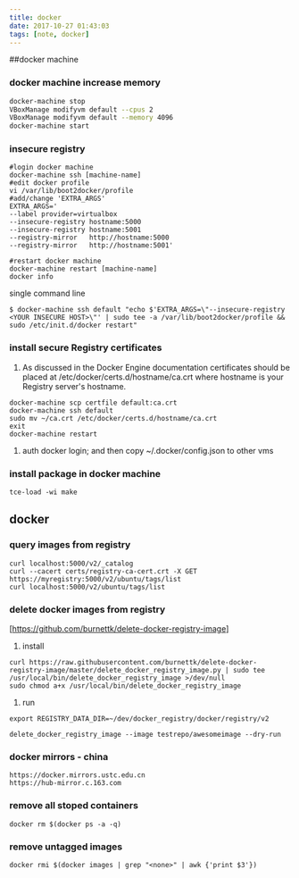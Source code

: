 ```yaml
---
title: docker
date: 2017-10-27 01:43:03
tags: [note, docker]
---
```


##docker machine
### docker machine increase memory
```sh
docker-machine stop
VBoxManage modifyvm default --cpus 2
VBoxManage modifyvm default --memory 4096
docker-machine start
```

### insecure registry
```
#login docker machine
docker-machine ssh [machine-name]
#edit docker profile
vi /var/lib/boot2docker/profile
#add/change 'EXTRA_ARGS'
EXTRA_ARGS='
--label provider=virtualbox
--insecure-registry hostname:5000
--insecure-registry hostname:5001
--registry-mirror   http://hostname:5000
--registry-mirror   http://hostname:5001'

#restart docker machine
docker-machine restart [machine-name]
docker info
```
single command line
```
$ docker-machine ssh default "echo $'EXTRA_ARGS=\"--insecure-registry <YOUR INSECURE HOST>\"' | sudo tee -a /var/lib/boot2docker/profile && sudo /etc/init.d/docker restart"
```

### install secure Registry certificates
1. As discussed in the Docker Engine documentation certificates should be placed at /etc/docker/certs.d/hostname/ca.crt where hostname is your Registry server's hostname.
```
docker-machine scp certfile default:ca.crt
docker-machine ssh default
sudo mv ~/ca.crt /etc/docker/certs.d/hostname/ca.crt
exit
docker-machine restart
```
1. auth
docker login; and then copy ~/.docker/config.json to other vms

### install package in docker machine
```
tce-load -wi make
```

## docker
### query images from registry
```
curl localhost:5000/v2/_catalog
curl --cacert certs/registry-ca-cert.crt -X GET https://myregistry:5000/v2/ubuntu/tags/list
curl localhost:5000/v2/ubuntu/tags/list
```

### delete docker images from registry
[https://github.com/burnettk/delete-docker-registry-image]
1. install
```
curl https://raw.githubusercontent.com/burnettk/delete-docker-registry-image/master/delete_docker_registry_image.py | sudo tee /usr/local/bin/delete_docker_registry_image >/dev/null
sudo chmod a+x /usr/local/bin/delete_docker_registry_image
```

1. run
```
export REGISTRY_DATA_DIR=~/dev/docker_registry/docker/registry/v2

delete_docker_registry_image --image testrepo/awesomeimage --dry-run
```

### docker mirrors - china
```
https://docker.mirrors.ustc.edu.cn
https://hub-mirror.c.163.com
```

### remove all stoped containers
```
docker rm $(docker ps -a -q)
```

### remove untagged images
```
docker rmi $(docker images | grep "<none>" | awk {'print $3'})
```



